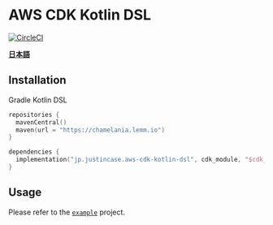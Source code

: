 # AWS CDK Kotlin DSL
[![CircleCI](https://circleci.com/gh/Semantic-Configuration/AWS-CDK-Kotlin-DSL/tree/main.svg?style=shield)](
  https://circleci.com/gh/Semantic-Configuration/AWS-CDK-Kotlin-DSL/tree/main
)

[**日本語**](README-JA.md)


## Installation
Gradle Kotlin DSL

```kotlin
repositories {
  mavenCentral()
  maven(url = "https://chamelania.lemm.io")
}

dependencies {
  implementation("jp.justincase.aws-cdk-kotlin-dsl", cdk_module, "$cdk_version-$dsl_version")
}
```


## Usage
Please refer to the [`example`](example) project.
